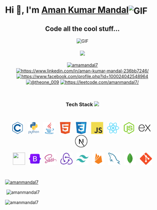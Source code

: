 <!--
**AmanMandal7/AmanMandal7** is a ✨ _special_ ✨ repository because its `README.md` (this file) appears on your GitHub profile.

Here are some ideas to get you started:

- 🔭 I’m currently working on ...
- 🌱 I’m currently learning ...
- 👯 I’m looking to collaborate on ...
- 🤔 I’m looking for help with ...
- 💬 Ask me about ...
- 📫 How to reach me: ...
- 😄 Pronouns: ...
- ⚡ Fun fact: ...
-->

# Hi 👋, I'm [Aman Kumar Mandal](https://github.com/AmanMandal7)<img hight="35" width="80" alt="GIF" align="center" src="https://media.giphy.com/media/hT70yT2hFcODnK3RWD/giphy.gif">


<h2 align="center">Code all the cool stuff...</h2>

<div align="center">
<img hight="300" width="600" alt="GIF" align="center" src="https://github.com/mayankchaudhary26/Cool-Readme-ideas/blob/master/data/octocat/daftpunktocat-guy.gif">
</div>

<h3 align="center"><img widht="50" height="100" src="https://media.giphy.com/media/wb2GYxnVr5dXyxE1vv/giphy.gif"></h3>
<p align="center">
<a href="https://twitter.com/amamandal7" target="blank"><img align="center" src="https://raw.githubusercontent.com/rahuldkjain/github-profile-readme-generator/master/src/images/icons/Social/twitter.svg" alt="amamandal7" height="30" width="40" /></a> 
<a href="https://www.linkedin.com/in/aman-kumar-mandal-236bb7246/" target="blank"><img align="center" src="https://raw.githubusercontent.com/rahuldkjain/github-profile-readme-generator/master/src/images/icons/Social/linked-in-alt.svg" alt="https://www.linkedin.com/in/aman-kumar-mandal-236bb7246/" height="30" width="40" /></a>
<a href="https://www.facebook.com/profile.php?id=100024042548964" target="blank"><img align="center" src="https://raw.githubusercontent.com/rahuldkjain/github-profile-readme-generator/master/src/images/icons/Social/facebook.svg" alt="https://www.facebook.com/profile.php?id=100024042548964" height="30" width="40" /></a>
<a href="https://instagram.com/@theone_009" target="blank"><img align="center" src="https://raw.githubusercontent.com/rahuldkjain/github-profile-readme-generator/master/src/images/icons/Social/instagram.svg" alt="@theone_009" height="30" width="40" /></a>
<a href="https://leetcode.com/amanmandal7/" target="blank"><img align="center" src="https://raw.githubusercontent.com/rahuldkjain/github-profile-readme-generator/master/src/images/icons/Social/leet-code.svg" alt="https://leetcode.com/amanmandal7/" height="30" width="40" /></a>
</p>

<br>

<h3 align="center">Tech Stack <img widht="30" height="40" src="https://media.giphy.com/media/iDaCeaKrHhUI1I8e2b/giphy.gif"></h3> <br>
<p align="center">
<img src="https://github.com/devicons/devicon/blob/master/icons/c/c-line.svg" width="40" height="40"/> 
 &nbsp;
<img src="https://github.com/devicons/devicon/blob/master/icons/python/python-original-wordmark.svg" width="40" height="40"/> 
 &nbsp;
<img src="https://github.com/devicons/devicon/blob/master/icons/java/java-original.svg" width="40" height="40"/>
 &nbsp;
<img src="https://github.com/devicons/devicon/blob/master/icons/html5/html5-original.svg" width="40" height="40"/>
 &nbsp;
<img src="https://github.com/devicons/devicon/blob/master/icons/css3/css3-original.svg" width="40" height="40"/>
 &nbsp;
<img src="https://github.com/devicons/devicon/blob/master/icons/javascript/javascript-original.svg" width="40" height="40"/>
 &nbsp;
 <img src="https://github.com/devicons/devicon/blob/master/icons/react/react-original.svg" width="40" height="40"/>
 &nbsp;
<img src="https://github.com/devicons/devicon/blob/master/icons/nodejs/nodejs-original.svg" width="40" height="40"/>
 &nbsp;
<img  src="https://github.com/devicons/devicon/blob/master/icons/express/express-original.svg" width="40" height="40"/>
 &nbsp;
 <img src="https://github.com/devicons/devicon/blob/master/icons/nextjs/nextjs-line.svg" width="40" height="40"/>
 &nbsp;
</p>
<p align="center">
 <img src="https://opencollective.com/chakra-ui/organization/0/avatar.svg?avatarHeight=130" width="40" height="40">
 &nbsp;
<img src="https://github.com/devicons/devicon/blob/master/icons/bootstrap/bootstrap-original.svg" width="40" height="40"/>
 &nbsp;
<img src="https://github.com/devicons/devicon/blob/master/icons/sass/sass-original.svg" width="40" height="40"/>
 &nbsp;
<img src="https://github.com/devicons/devicon/blob/master/icons/redux/redux-original.svg" width="40" height="40"/>
 &nbsp;
<img src="https://github.com/devicons/devicon/blob/master/icons/tailwindcss/tailwindcss-plain.svg" width="40" height="40"/>
 &nbsp;
<img src="https://github.com/devicons/devicon/blob/master/icons/firebase/firebase-plain.svg" width="40" height="40"/>
 &nbsp;
<img src="https://github.com/devicons/devicon/blob/master/icons/mysql/mysql-original.svg" width="40" height="40"/>
 &nbsp;
<img src="https://github.com/devicons/devicon/blob/master/icons/mongodb/mongodb-original.svg" width="40" height="40"/>
 &nbsp;
<img src="https://github.com/devicons/devicon/blob/master/icons/git/git-original.svg" width="40" height="40"/>
</p>
<br>

<p align="left"> <a href="https://github.com/ryo-ma/github-profile-trophy"><img src="https://github-profile-trophy.vercel.app/?username=amanmandal7" alt="amanmandal7" /></a> </p>

<p>&nbsp;<img align="center" src="https://github-readme-stats.vercel.app/api?username=amanmandal7&show_icons=true&locale=en" alt="amanmandal7" /></p>

<p><img align="center" src="https://github-readme-streak-stats.herokuapp.com/?user=amanmandal7&" alt="amanmandal7" /></p>

